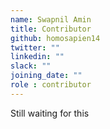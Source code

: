 ```yaml
---
name: Swapnil Amin
title: Contributor
github: homosapien14
twitter: ""
linkedin: ""
slack: ""
joining_date: ""
role : contributor
---
```


Still waiting for this
